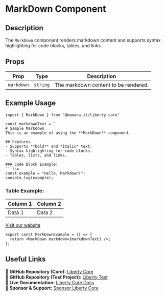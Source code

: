 # MarkDown Component

## Description
The `MarkDown` component renders markdown content and supports syntax highlighting for code blocks, tables, and links.

## Props

| Prop      | Type     | Description |
|-----------|---------|-------------|
| `markdown` | `string` | The markdown content to be rendered. |

## Example Usage
```tsx
import { MarkDown } from "@nomana-it/liberty-core"

const markdownText = `
# Sample Markdown
This is an example of using the **MarkDown** component.

## Features
- Supports **bold** and *italic* text.
- Syntax highlighting for code blocks.
- Tables, lists, and links.

### Code Block Example:
```tsx
const example = "Hello, Markdown!";
console.log(example);
```

### Table Example:
| Column 1 | Column 2 |
|----------|----------|
| Data 1   | Data 2   |

[Visit our website](https://example.com)

```tsx
export const MarkDownExample = () => {
  return <MarkDown markdown={markdownText} />;
};
```

## Useful Links
🔗 **GitHub Repository (Core):** [Liberty Core](https://github.com/fblettner/liberty-core/)  
🔗 **GitHub Repository (Test Project):** [Liberty Test](https://github.com/fblettner/liberty-test/)  
📖 **Live Documentation:** [Liberty Core Docs](https://docs.nomana-it.fr/liberty-core/)  
💖 **Sponsor & Support:** [Sponsor Liberty Core](https://github.com/sponsors/fblettner)  